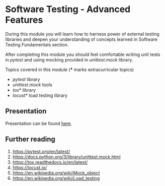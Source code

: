# Software Testing - Advanced Features
During this module you will learn how to harness power of external testing libraries and deepen your understanding of concepts learned in Software Testing Fundamentals section.

After completing this module you should feel comfortable writing unit tests in _pytest_ and using mocking provided in _unittest.mock_ library.

Topics covered in this module (__*__ marks extracurricular topics)
- _pytest_ library
- _unittest.mock_ tools
- _tox_* library
- _locust*_ load testing library

## Presentation
Presentation can be found [here](https://gitlab.com/sda-international/program/python/software-testing-advanced-features/-/wikis/uploads/46eaf808717efda58523788be5ab9158/Software_Testing_Advanced_Features.pdf).

## Further reading
1. https://pytest.org/en/latest/
2. https://docs.python.org/3/library/unittest.mock.html
3. https://tox.readthedocs.io/en/latest/
4. https://locust.io/
5. https://en.wikipedia.org/wiki/Mock_object
6. https://en.wikipedia.org/wiki/Load_testing

